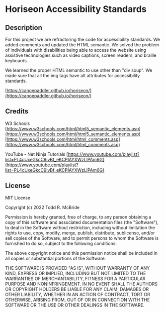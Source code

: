 # Horiseon Accessibility Standards

## Description

For this project we are refractoring the code for accessibility standards. We added comments and updated the HTML semantic. We solved the problem of individuals with disabilities being able to access the website using assistive technologies such as video captions, screen readers, and braille keyboards. 

We learned the proper HTML semantic to use other than "div soup". We made sure that all the img tags have alt attributes for accessibility standards. 

[https://canoepaddler.github.io/horiseon/](https://canoepaddler.github.io/horiseon/)

## Credits

W3 Schools
[https://www.w3schools.com/html/html5_semantic_elements.asp](https://www.w3schools.com/html/html5_semantic_elements.asp)
[https://www.w3schools.com/html/html_comments.asp](https://www.w3schools.com/html/html_comments.asp)

YouTube - Net Ninja Tutorials
[https://www.youtube.com/playlist?list=PL4cUxeGkcC9ivBf_eKCPIAYXWzLlPAm6G](https://www.youtube.com/playlist?list=PL4cUxeGkcC9ivBf_eKCPIAYXWzLlPAm6G)

## License

MIT License

Copyright (c) 2022 Todd R. McBride

Permission is hereby granted, free of charge, to any person obtaining a copy
of this software and associated documentation files (the "Software"), to deal
in the Software without restriction, including without limitation the rights
to use, copy, modify, merge, publish, distribute, sublicense, and/or sell
copies of the Software, and to permit persons to whom the Software is
furnished to do so, subject to the following conditions:

The above copyright notice and this permission notice shall be included in all
copies or substantial portions of the Software.

THE SOFTWARE IS PROVIDED "AS IS", WITHOUT WARRANTY OF ANY KIND, EXPRESS OR
IMPLIED, INCLUDING BUT NOT LIMITED TO THE WARRANTIES OF MERCHANTABILITY,
FITNESS FOR A PARTICULAR PURPOSE AND NONINFRINGEMENT. IN NO EVENT SHALL THE
AUTHORS OR COPYRIGHT HOLDERS BE LIABLE FOR ANY CLAIM, DAMAGES OR OTHER
LIABILITY, WHETHER IN AN ACTION OF CONTRACT, TORT OR OTHERWISE, ARISING FROM,
OUT OF OR IN CONNECTION WITH THE SOFTWARE OR THE USE OR OTHER DEALINGS IN THE
SOFTWARE.
